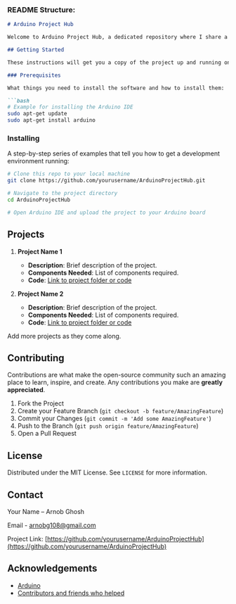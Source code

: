 ### README Structure:

```markdown
# Arduino Project Hub

Welcome to Arduino Project Hub, a dedicated repository where I share a variety of Arduino projects ranging from beginner to advanced levels. Each project is documented with code, schematics, and a detailed walkthrough to help you understand and replicate the projects.

## Getting Started

These instructions will get you a copy of the project up and running on your local machine for development and testing purposes.

### Prerequisites

What things you need to install the software and how to install them:

```bash
# Example for installing the Arduino IDE
sudo apt-get update
sudo apt-get install arduino
```

### Installing

A step-by-step series of examples that tell you how to get a development environment running:

```bash
# Clone this repo to your local machine
git clone https://github.com/yourusername/ArduinoProjectHub.git

# Navigate to the project directory
cd ArduinoProjectHub

# Open Arduino IDE and upload the project to your Arduino board
```

## Projects

1. **Project Name 1**
   - **Description**: Brief description of the project.
   - **Components Needed**: List of components required.
   - **Code**: [Link to project folder or code](#)

2. **Project Name 2**
   - **Description**: Brief description of the project.
   - **Components Needed**: List of components required.
   - **Code**: [Link to project folder or code](#)

Add more projects as they come along.

## Contributing

Contributions are what make the open-source community such an amazing place to learn, inspire, and create. Any contributions you make are **greatly appreciated**.

1. Fork the Project
2. Create your Feature Branch (`git checkout -b feature/AmazingFeature`)
3. Commit your Changes (`git commit -m 'Add some AmazingFeature'`)
4. Push to the Branch (`git push origin feature/AmazingFeature`)
5. Open a Pull Request

## License

Distributed under the MIT License. See `LICENSE` for more information.

## Contact

Your Name – Arnob Ghosh

Email - arnobg108@gmail.com

Project Link: [https://github.com/yourusername/ArduinoProjectHub](https://github.com/yourusername/ArduinoProjectHub)

## Acknowledgements

- [Arduino](https://arduino.cc/)
- [Contributors and friends who helped](#)
```
